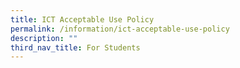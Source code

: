 ```yaml
---
title: ICT Acceptable Use Policy
permalink: /information/ict-acceptable-use-policy
description: ""
third_nav_title: For Students
---
```

